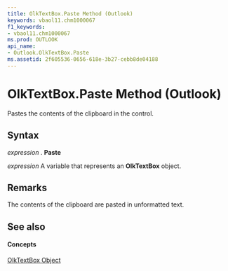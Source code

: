 ```yaml
---
title: OlkTextBox.Paste Method (Outlook)
keywords: vbaol11.chm1000067
f1_keywords:
- vbaol11.chm1000067
ms.prod: OUTLOOK
api_name:
- Outlook.OlkTextBox.Paste
ms.assetid: 2f605536-0656-618e-3b27-cebb8de04188
---
```



# OlkTextBox.Paste Method (Outlook)

Pastes the contents of the clipboard in the control. 


## Syntax

 _expression_ . **Paste**

 _expression_ A variable that represents an **OlkTextBox** object.


## Remarks

The contents of the clipboard are pasted in unformatted text.


## See also


#### Concepts


[OlkTextBox Object](olktextbox-object-outlook.md)

